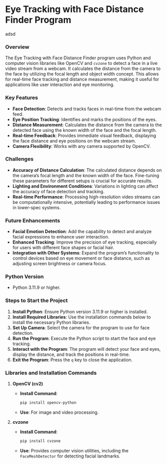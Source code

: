 # **Eye Tracking with Face Distance Finder Program**
adsd
### **Overview**
The Eye Tracking with Face Distance Finder program uses Python and computer vision libraries like OpenCV and `cvzone` to detect a face in a live video stream from a webcam. It calculates the distance from the camera to the face by utilizing the focal length and object width concept. This allows for real-time face tracking and distance measurement, making it useful for applications like user interaction and eye monitoring.

### **Key Features**
- **Face Detection**: Detects and tracks faces in real-time from the webcam feed.
- **Eye Position Tracking**: Identifies and marks the positions of the eyes.
- **Distance Measurement**: Calculates the distance from the camera to the detected face using the known width of the face and the focal length.
- **Real-time Feedback**: Provides immediate visual feedback, displaying the face distance and eye positions on the webcam stream.
- **Camera Flexibility**: Works with any camera supported by OpenCV.

### **Challenges**
- **Accuracy of Distance Calculation**: The calculated distance depends on the camera’s focal length and the known width of the face. Fine-tuning these parameters for different setups is crucial for accurate results.
- **Lighting and Environment Conditions**: Variations in lighting can affect the accuracy of face detection and tracking.
- **Real-time Performance**: Processing high-resolution video streams can be computationally intensive, potentially leading to performance issues in lower-spec systems.

### **Future Enhancements**
- **Facial Emotion Detection**: Add the capability to detect and analyze facial expressions to enhance user interaction.
- **Enhanced Tracking**: Improve the precision of eye tracking, especially for users with different face shapes or facial hair.
- **Integration with Other Systems**: Expand the program’s functionality to control devices based on eye movement or face distance, such as adjusting screen brightness or camera focus.

### **Python Version**
- Python 3.11.9 or higher.

### **Steps to Start the Project**
1. **Install Python**: Ensure Python version 3.11.9 or higher is installed.
2. **Install Required Libraries**: Use the installation commands below to install the necessary Python libraries.
3. **Set Up Camera**: Select the camera for the program to use for face detection.
4. **Run the Program**: Execute the Python script to start the face and eye tracking.
5. **Interact with the Program**: The program will detect your face and eyes, display the distance, and track the positions in real-time.
6. **Exit the Program**: Press the `q` key to close the application.

### **Libraries and Installation Commands**

1. **OpenCV (cv2)**
   - **Install Command**:  
     ```bash
     pip install opencv-python
     ```
   - **Use**: For image and video processing.

2. **cvzone**
   - **Install Command**:  
     ```bash
     pip install cvzone
     ```
   - **Use**: Provides computer vision utilities, including the `FaceMeshDetector` for detecting facial landmarks.
